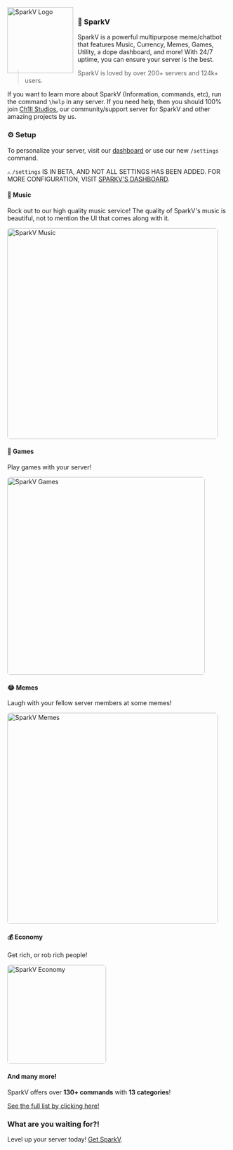 <img src="https://www.sparkv.tk/assets/images/SparkV.png" alt="SparkV Logo" style="float: left; margin: 0 10px 0 0;" align="left" height="150" width="150">

### 🤖 SparkV

SparkV is a powerful multipurpose meme/chatbot that features Music, Currency, Memes, Games, Utility, a dope dashboard, and more! With 24/7 uptime, you can ensure your server is the best.
> SparkV is loved by over 200+ servers and 124k+ users.

If you want to learn more about SparkV (Information, commands, etc), run the command `\help` in any server. If you need help, then you should 100% join [Ch1ll Studios](https://discord.gg/PPtzT8Mu3h), our community/support server for SparkV and other amazing projects by us.

### ⚙️ Setup

To personalize your server, visit our [dashboard](https://www.sparkv.tk/dashboard) or use our new `/settings` command.

`⚠️` `/settings` IS IN BETA, AND NOT ALL SETTINGS HAS BEEN ADDED. FOR MORE CONFIGURATION, VISIT [SPARKV'S DASHBOARD](https://www.sparkv.tk/dashboard).

#### 🎵 Music

Rock out to our high quality music service! The quality of SparkV's music is beautiful, not to mention the UI that comes along with it.

<img src="https://www.sparkv.tk/assets/images/features/music_plain.webp" style="border-radius:6px;height: 480px;" alt="SparkV Music">

#### 🎲 Games

Play games with your server!

<img src="https://www.sparkv.tk/assets/images/features/hangman_plain.webp" style="border-radius:6px;height: 450px;" alt="SparkV Games">

#### 😂 Memes

Laugh with your fellow server members at some memes!

<img src="https://www.sparkv.tk/assets/images/features/meme_plain.webp" style="border-radius:6px;height: 480px;" alt="SparkV Memes">

#### 💰 Economy

Get rich, or rob rich people!

<img src="https://www.sparkv.tk/assets/images/features/economy_plain.webp" style="border-radius:6px;height: 225px;" alt="SparkV Economy">

#### And many more!

SparkV offers over **130+ commands** with **13 categories**!

[See the full list by clicking here!](https://docs.sparkv.tk/)

### What are you waiting for?!

Level up your server today! [Get SparkV](https://www.sparkv.tk/invite).
